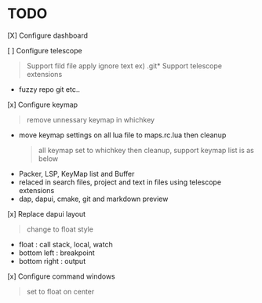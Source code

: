 # TODO

[X] Configure dashboard

[ ] Configure telescope

> Support fild file apply ignore text ex) .git\*
> Support telescope extensions

- fuzzy repo git etc..

[x] Configure keymap

> remove unnessary keymap in whichkey

- move keymap settings on all lua file to maps.rc.lua then cleanup
  > all keymap set to whichkey then cleanup, support keymap list is as below
- Packer, LSP, KeyMap list and Buffer
- relaced in search files, project and text in files using telescope extensions
- dap, dapui, cmake, git and markdown preview

[x] Replace dapui layout

> change to float style

- float : call stack, local, watch
- bottom left : breakpoint
- bottom right : output

[x] Configure command windows

> set to float on center

